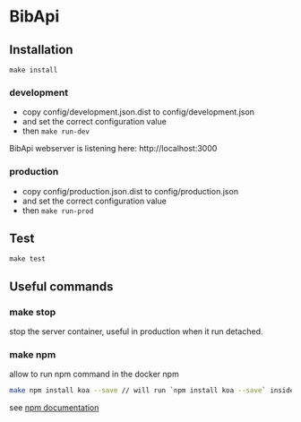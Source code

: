 # BibApi

## Installation

`make install`

### development

- copy config/development.json.dist to config/development.json
- and set the correct configuration value
- then `make run-dev`

BibApi webserver is listening here: http://localhost:3000

### production

- copy config/production.json.dist to config/production.json
- and set the correct configuration value
- then `make run-prod`

## Test
`make test`

## Useful commands

### make stop
stop the server container, useful in production when it run detached.

### make npm
allow to run npm command in the docker npm
```sh
make npm install koa --save // will run `npm install koa --save` inside the npm docker
```
see [npm documentation](https://docs.npmjs.com/all)
